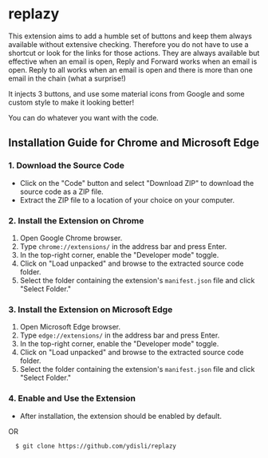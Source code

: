 # replazy
This extension aims to add a humble set of buttons and keep them always available without extensive checking.
Therefore you do not have to use a shortcut or look for the links for those actions. 
They are always available but effective when an email is open,
Reply and Forward works when an email is open. 
Reply to all works when an email is open and there is more than one email in the chain (what a surprise!)

It injects 3 buttons, and use some material icons from Google and some custom style to make it looking better!

You can do whatever you want with the code. 

Installation Guide for Chrome and Microsoft Edge
------------------------------------------------

### 1\. Download the Source Code

*   Click on the "Code" button and select "Download ZIP" to download the source code as a ZIP file.
*   Extract the ZIP file to a location of your choice on your computer.

### 2\. Install the Extension on Chrome

1.  Open Google Chrome browser.
2.  Type `chrome://extensions/` in the address bar and press Enter.
3.  In the top-right corner, enable the "Developer mode" toggle.
4.  Click on "Load unpacked" and browse to the extracted source code folder.
5.  Select the folder containing the extension's `manifest.json` file and click "Select Folder."

### 3\. Install the Extension on Microsoft Edge

1.  Open Microsoft Edge browser.
2.  Type `edge://extensions/` in the address bar and press Enter.
3.  In the top-right corner, enable the "Developer mode" toggle.
4.  Click on "Load unpacked" and browse to the extracted source code folder.
5.  Select the folder containing the extension's `manifest.json` file and click "Select Folder."

### 4\. Enable and Use the Extension

*   After installation, the extension should be enabled by default.


OR
```
  $ git clone https://github.com/ydisli/replazy
```

